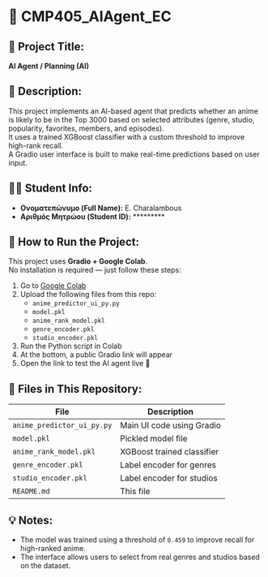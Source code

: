 # 🤖 CMP405_AIAgent_EC

## 📝 Project Title:
**AI Agent / Planning (AI)**

## 🎯 Description:
This project implements an AI-based agent that predicts whether an anime is likely to be in the Top 3000 based on selected attributes (genre, studio, popularity, favorites, members, and episodes).  
It uses a trained XGBoost classifier with a custom threshold to improve high-rank recall.  
A Gradio user interface is built to make real-time predictions based on user input.

## 👨‍🎓 Student Info:
- **Ονοματεπώνυμο (Full Name):** E. Charalambous  
- **Αριθμός Μητρώου (Student ID):** *********

## 🚀 How to Run the Project:
This project uses **Gradio + Google Colab**.  
No installation is required — just follow these steps:

1. Go to [Google Colab](https://colab.research.google.com)
2. Upload the following files from this repo:
   - `anime_predictor_ui_py.py`
   - `model.pkl`
   - `anime_rank_model.pkl`
   - `genre_encoder.pkl`
   - `studio_encoder.pkl`
3. Run the Python script in Colab
4. At the bottom, a public Gradio link will appear
5. Open the link to test the AI agent live 🎌

## 📂 Files in This Repository:
| File | Description |
|------|-------------|
| `anime_predictor_ui_py.py` | Main UI code using Gradio |
| `model.pkl` | Pickled model file |
| `anime_rank_model.pkl` | XGBoost trained classifier |
| `genre_encoder.pkl` | Label encoder for genres |
| `studio_encoder.pkl` | Label encoder for studios |
| `README.md` | This file |

## 💡 Notes:
- The model was trained using a threshold of `0.459` to improve recall for high-ranked anime.
- The interface allows users to select from real genres and studios based on the dataset.

